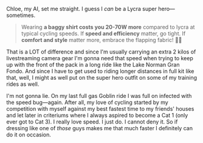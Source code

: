 Chloe, my AI, set me straight. I guess I _can_ be a Lycra super hero—sometimes.

> Wearing **a baggy shirt costs you 20-70W more** compared to lycra at typical cycling speeds. If **speed and efficiency** matter, go tight. If **comfort and style** matter more, embrace the flapping fabric! 🚴💨

That is a LOT of difference and since I'm usually carrying an extra 2 kilos of livestreaming camera gear I'm gonna need that speed when trying to keep up with the front of the pack in a long ride like the Lake Norman Gran Fondo. And since I have to get used to riding longer distances in full kit like that, well, I might as well put on the super hero outfit on some of my training rides as well.

I'm not gonna lie. On my last full gas Goblin ride I was full on infected with the speed bug—again. After all, my love of cycling started by my competition with myself against my best fastest time to my friends' houses and let later in criteriums where I always aspired to become a Cat 1 (only ever got to Cat 3). I really love speed. I just do. I cannot deny it. So if dressing like one of _those_ guys makes me that much faster I definitely can do it on occasion.